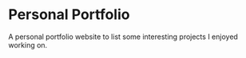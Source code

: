 # Personal Portfolio

A personal portfolio website to list some interesting projects I enjoyed working on.